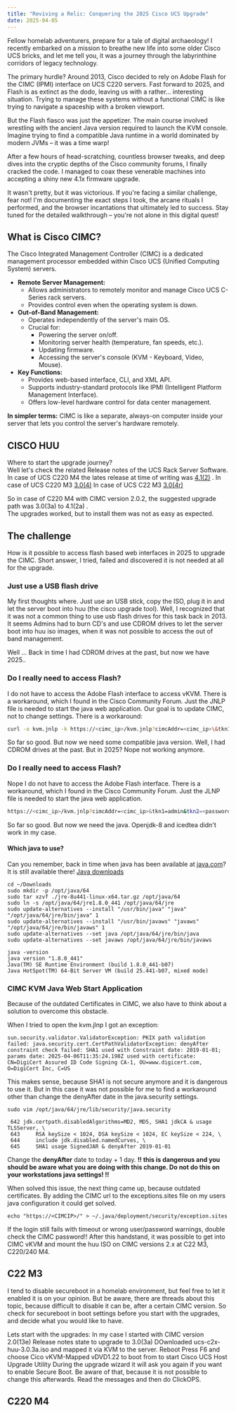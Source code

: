 ```yaml
---
title: "Reviving a Relic: Conquering the 2025 Cisco UCS Upgrade"
date: 2025-04-05
---
```


Fellow homelab adventurers, prepare for a tale of digital archaeology! I recently embarked on a mission to breathe new life into some older Cisco UCS bricks, and let me tell you, it was a journey through the labyrinthine corridors of legacy technology.

The primary hurdle?  Around 2013, Cisco decided to rely on Adobe Flash for the CIMC (IPMI) interface on UCS C220 servers.  Fast forward to 2025, and Flash is as extinct as the dodo, leaving us with a rather... interesting situation.  Trying to manage these systems without a functional CIMC is like trying to navigate a spaceship with a broken viewport.

But the Flash fiasco was just the appetizer.  The main course involved wrestling with the ancient Java version required to launch the KVM console.  Imagine trying to find a compatible Java runtime in a world dominated by modern JVMs – it was a time warp!

After a few hours of head-scratching, countless browser tweaks, and deep dives into the cryptic depths of the Cisco community forums, I finally cracked the code.  I managed to coax these venerable machines into accepting a shiny new 4.1x firmware upgrade.

It wasn't pretty, but it was victorious.  If you're facing a similar challenge, fear not!  I'm documenting the exact steps I took, the arcane rituals I performed, and the browser incantations that ultimately led to success. Stay tuned for the detailed walkthrough – you're not alone in this digital quest!

## What is Cisco CIMC?

The Cisco Integrated Management Controller (CIMC) is a dedicated management processor embedded within Cisco UCS (Unified Computing System) servers.
* **Remote Server Management:**
    * Allows administrators to remotely monitor and manage Cisco UCS C-Series rack servers.
    * Provides control even when the operating system is down.
* **Out-of-Band Management:**
    * Operates independently of the server's main OS.
    * Crucial for:
        * Powering the server on/off.
        * Monitoring server health (temperature, fan speeds, etc.).
        * Updating firmware.
        * Accessing the server's console (KVM - Keyboard, Video, Mouse).
* **Key Functions:**
    * Provides web-based interface, CLI, and XML API.
    * Supports industry-standard protocols like IPMI (Intelligent Platform Management Interface).
    * Offers low-level hardware control for data center management.

**In simpler terms:** CIMC is like a separate, always-on computer inside your server that lets you control the server's hardware remotely.

## CISCO HUU

Where to start the upgrade journey?  
Well let's check the related Release notes of the UCS Rack Server Software.  
In case of UCS C220 M4 the lates release at time of writing was [4.1(2)](https://www.cisco.com/c/en/us/td/docs/unified_computing/ucs/release/notes/b_release-notes-for-cisco-ucs-rack-server-software-release-4_1_2.html#reference_ikd_w5t_zjb) .
In case of UCS C220 M3 [3.0(4)](https://www.cisco.com/c/en/us/td/docs/unified_computing/ucs/release/notes/b_UCS_C-Series_Release_Notes_3_0_4.html)
In case of UCS C22 M3 [3.0(4r)](https://www.cisco.com/c/en/us/td/docs/unified_computing/ucs/release/notes/b_UCS_C-Series_Release_Notes_3_0_4.html)

So in case of C220 M4 with CIMC version 2.0.2, the suggested upgrade path was 3.0(3a) to 4.1(2a) .  
The upgrades worked, but to install them was not as easy as expected.

## The challenge

How is it possible to access flash based web interfaces in 2025 to upgrade the CIMC.
Short answer, I tried, failed and discovered it is not needed at all for the upgrade.

### Just use a USB flash drive

My first thoughts where. Just use an USB stick, copy the ISO, plug it in and let the server boot into huu (the cisco upgrade tool).
Well, I recognized that it was not a common thing to use usb flash drives for this task back in 2013.
It seems Admins had to burn CD's and use CDROM drives to let the server boot into huu iso images, when it was not possible to access the out of band management.

Well ... Back in time I had CDROM drives at the past, but now we have 2025..

### Do I really need to access Flash?

I do not have to access the Adobe Flash interface to access vKVM. There is a workaround, which I found in the Cisco Community Forum.
Just the JNLP file is needed to start the java web application. Our goal is to update CIMC, not to change settings.
There is a workaround:
```bash
curl -o kvm.jnlp -k https://<cimc_ip>/kvm.jnlp?cimcAddr=<cimc_ip>\&tkn1=admin\&tkn2=<password>

```
So far so good.
But now we need some compatible java version.
Well, I had CDROM drives at the past. But in 2025? Nope not working anymore.

### Do I really need to access Flash?

Nope I do not have to access the Adobe Flash interface. There is a workaround, which I found in the Cisco Community Forum.
Just the JLNP file is needed to start the java web application.

```bash
https://<cimc_ip>/kvm.jnlp?cimcAddr=<cimc_ip>&tkn1=admin&tkn2=<password>

```
So far so good.
But now we need the java. Openjdk-8 and icedtea didn't work in my case.

#### Which java to use?

Can you remember, back in time when java has been available at [java.com](java.com)?
It is still available there! [Java downloads](https://www.java.com/en/download/)

```
cd ~/Downloads
sudo mkdir -p /opt/java/64
sudo tar xzvf ./jre-8u441-linux-x64.tar.gz /opt/java/64
sudo ln -s /opt/java/64/jre1.8.0_441 /opt/java/64/jre
sudo update-alternatives --install "/usr/bin/java" "java" "/opt/java/64/jre/bin/java" 1
sudo update-alternatives --install "/usr/bin/javaws" "javaws" "/opt/java/64/jre/bin/javaws" 1
sudo update-alternatives --set java /opt/java/64/jre/bin/java
sudo update-alternatives --set javaws /opt/java/64/jre/bin/javaws

java -version
java version "1.8.0_441"
Java(TM) SE Runtime Environment (build 1.8.0_441-b07)
Java HotSpot(TM) 64-Bit Server VM (build 25.441-b07, mixed mode)
```

### CIMC KVM Java Web Start Application

Because of the outdated Certificates in CIMC, we also have to think about a solution to overcome this obstacle.

When I tried to open the kvm.jlnp I got an exception:
```
sun.security.validator.ValidatorException: PKIX path validation failed: java.security.cert.CertPathValidatorException: denyAfter constraint check failed: SHA1 used with Constraint date: 2019-01-01; params date: 2025-04-06T11:35:24.198Z used with certificate: CN=DigiCert Assured ID Code Signing CA-1, OU=www.digicert.com, O=DigiCert Inc, C=US

```
This makes sense, because SHA1 is not secure anymore and it is dangerous to use it.
But in this case it was not possible for me to find a workaround other than change the denyAfter date in the java.security settings.

`sudo vim /opt/java/64/jre/lib/security/java.security` 

```
 642 jdk.certpath.disabledAlgorithms=MD2, MD5, SHA1 jdkCA & usage TLSServer, \
 643     RSA keySize < 1024, DSA keySize < 1024, EC keySize < 224, \
 644     include jdk.disabled.namedCurves, \
 645     SHA1 usage SignedJAR & denyAfter 2019-01-01
```

Change the **denyAfter** date to today + 1 day.
**!! this is dangerous and you should be aware what you are doing with this change. Do not do this on your workstations java settings! !!**

When solved this issue, the next thing came up, because outdated certificates.
By adding the CIMC url to the exceptions.sites file on my users java configuration it could get solved.

```
echo "https://<CIMCIP>/" > ~/.java/deployment/security/exception.sites
```

If the login still fails with timeout or wrong user/password warnings, double check the CIMC password!!
After this handstand, it was possible to get into CIMC vKVM and mount the huu ISO on CIMC versions 2.x at C22 M3, C220/240 M4.

## C22 M3
I tend to disable secureboot in a homelab environment, but feel free to let it enabled it is on your opinion.
But be aware, there are threads about this topic, because difficult to disable it can be, after a certain CIMC version.
So check for secureboot in boot settings before you start with the upgrades, and decide what you would like to have.

Lets start with the upgrades:
In my case I started with CIMC version 2.0(13e)
Release notes state to upgrade to 3.0(3a)
DOwnloaded ucs-c2x-huu-3.0.3a.iso and mapped it via KVM to the server.
Reboot
Press F6 and choose Cico vKVM-Mapped vDVD1.22 to boot from to start Cisco UCS Host Upgrade Utility
During the upgrade wizard it will ask you again if you want to enable Secure Boot.
Be aware of that, because it is not possible to change this afterwards.
Read the messages and then do ClickOPS.


## C220 M4


